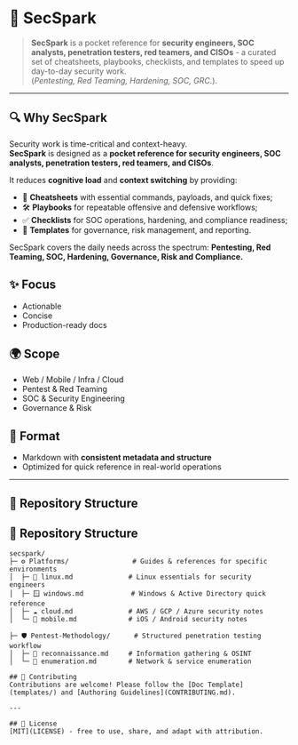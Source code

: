 # 🔐 SecSpark

> **SecSpark** is a pocket reference for **security engineers, SOC analysts, penetration testers, red teamers, and CISOs** - a curated set of cheatsheets, playbooks, checklists, and templates to speed up day-to-day security work.  
> (*Pentesting, Red Teaming, Hardening, SOC, GRC.*).  

---

## 🔍 Why SecSpark

Security work is time-critical and context-heavy.  
**SecSpark** is designed as a **pocket reference for security engineers, SOC analysts, penetration testers, red teamers, and CISOs**.  

It reduces **cognitive load** and **context switching** by providing:  
- 📑 **Cheatsheets** with essential commands, payloads, and quick fixes;  
- 🛠️ **Playbooks** for repeatable offensive and defensive workflows;  
- ✅ **Checklists** for SOC operations, hardening, and compliance readiness;  
- 📂 **Templates** for governance, risk management, and reporting.  

SecSpark covers the daily needs across the spectrum: **Pentesting, Red Teaming, SOC, Hardening, Governance, Risk and Compliance.**

## ✨ Focus
- Actionable  
- Concise  
- Production-ready docs  

## 🌍 Scope
- Web / Mobile / Infra / Cloud  
- Pentest & Red Teaming  
- SOC & Security Engineering  
- Governance & Risk  

## 📝 Format
- Markdown with **consistent metadata and structure**  
- Optimized for quick reference in real-world operations  

---

## 📂 Repository Structure

## 📂 Repository Structure

```text
secspark/
├─ ⚙️ Platforms/                # Guides & references for specific environments
│  ├─ 🐧 linux.md              # Linux essentials for security engineers
│  ├─ 🪟 windows.md            # Windows & Active Directory quick reference
│  ├─ ☁️ cloud.md              # AWS / GCP / Azure security notes
│  └─ 📱 mobile.md             # iOS / Android security notes

├─ 🛡️ Pentest-Methodology/      # Structured penetration testing workflow
│  ├─ 🔎 reconnaissance.md     # Information gathering & OSINT
│  └─ 📡 enumeration.md        # Network & service enumeration

## 🤝 Contributing
Contributions are welcome! Please follow the [Doc Template](templates/) and [Authoring Guidelines](CONTRIBUTING.md).  

---

## 📜 License
[MIT](LICENSE) - free to use, share, and adapt with attribution.  
